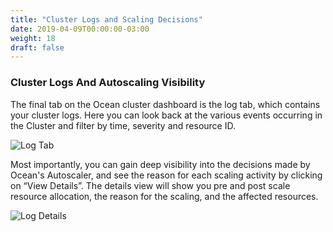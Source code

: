 ```yaml
---
title: "Cluster Logs and Scaling Decisions"
date: 2019-04-09T00:00:00-03:00
weight: 18
draft: false
---
```


### Cluster Logs And Autoscaling Visibility

The final tab on the Ocean cluster dashboard is the log tab, which contains your cluster logs. Here you can look back at the various events occurring in the Cluster and filter by time, severity and resource ID.

![Log Tab](/images/ocean/log_tab.png)

Most importantly, you can gain deep visibility into the decisions made by Ocean's Autoscaler, and see the reason for each scaling activity by clicking on “View Details”. The details view will show you pre and post scale resource allocation, the reason for the scaling, and the affected resources.

![Log Details](/images/ocean/logs_scale_down.png)
